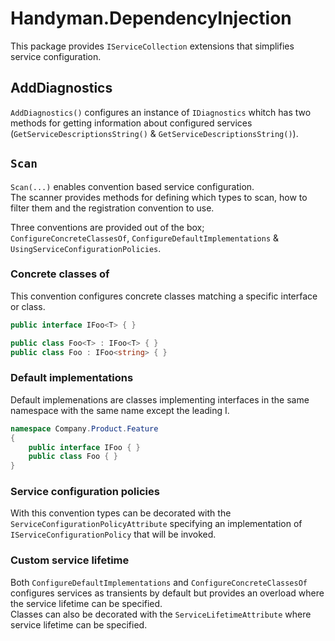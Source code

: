 # Handyman.DependencyInjection

This package provides `IServiceCollection` extensions that simplifies service configuration.

## AddDiagnostics

`AddDiagnostics()` configures an instance of `IDiagnostics` whitch has two methods for getting information about configured services (`GetServiceDescriptionsString()` & `GetServiceDescriptionsString()`).

## `Scan`

`Scan(...)` enables convention based service configuration.  
The scanner provides methods for defining which types to scan, how to filter them and the registration convention to use.

Three conventions are provided out of the box; `ConfigureConcreteClassesOf`, `ConfigureDefaultImplementations` & `UsingServiceConfigurationPolicies`.

### Concrete classes of

This convention configures concrete classes matching a specific interface or class.

``` csharp
public interface IFoo<T> { }

public class Foo<T> : IFoo<T> { }
public class Foo : IFoo<string> { }
```

### Default implementations

Default implemenations are classes implementing interfaces in the same namespace with the same name except the leading I.

``` csharp
namespace Company.Product.Feature
{
    public interface IFoo { }
    public class Foo { }
}
```

### Service configuration policies

With this convention types can be decorated with the `ServiceConfigurationPolicyAttribute` specifying an implementation of `IServiceConfigurationPolicy` that will be invoked.

### Custom service lifetime

Both `ConfigureDefaultImplementations` and `ConfigureConcreteClassesOf` configures services as transients by default but provides an overload where the service lifetime can be specified.  
Classes can also be decorated with the `ServiceLifetimeAttribute` where service lifetime can be specified.
